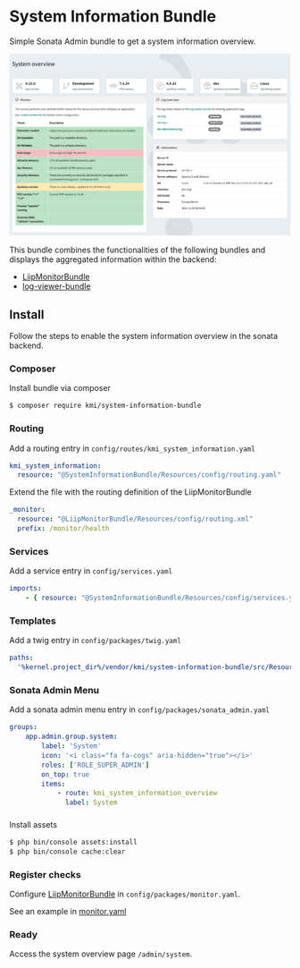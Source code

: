 # System Information Bundle

Simple Sonata Admin bundle to get a system information overview. 

![Screenshot](docs/img/screenshot.png "Screenshot")

This bundle combines the functionalities of the following bundles and displays the aggregated information within the backend:

- [LiipMonitorBundle](https://github.com/liip/LiipMonitorBundle)
- [log-viewer-bundle](https://github.com/evotodi/log-viewer-bundle)

## Install

Follow the steps to enable the system information overview in the sonata backend.

### Composer

Install bundle via composer
```bash
$ composer require kmi/system-information-bundle
```

### Routing

Add a routing entry in `config/routes/kmi_system_information.yaml`
```yaml
kmi_system_information:
  resource: "@SystemInformationBundle/Resources/config/routing.yaml"
```

Extend the file with the routing definition of the LiipMonitorBundle
```yaml
_monitor:
  resource: "@LiipMonitorBundle/Resources/config/routing.xml"
  prefix: /monitor/health
```

### Services 

Add a service entry in `config/services.yaml`
```yaml
imports:
    - { resource: "@SystemInformationBundle/Resources/config/services.yaml" }
```

### Templates

Add a twig entry in `config/packages/twig.yaml`
```yaml
paths:
  '%kernel.project_dir%/vendor/kmi/system-information-bundle/src/Resources/views': SystemInformationBundle
```

### Sonata Admin Menu

Add a sonata admin menu entry in `config/packages/sonata_admin.yaml`
```yaml
groups:
    app.admin.group.system:
        label: 'System'
        icon: '<i class="fa fa-cogs" aria-hidden="true"></i>'
        roles: ['ROLE_SUPER_ADMIN']
        on_top: true
        items:
            - route: kmi_system_information_overview
              label: System
```

### 

Install assets
```bash
$ php bin/console assets:install
$ php bin/console cache:clear
```

### Register checks

Configure [LiipMonitorBundle](https://github.com/liip/LiipMonitorBundle) in `config/packages/monitor.yaml`.

See an example in [monitor.yaml](docs/examples/monitor.yaml)

### Ready

Access the system overview page `/admin/system`.